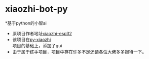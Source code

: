 # xiaozhi-bot-py
*基于python的小智ai
* 厡项目作者地址[xiaozhi-esp32](https://github.com/78/xiaozhi-esp32)</br>
* 该项目在[py-xiaozhi](https://github.com/zhh827/py-xiaozhi)</br>项目的基础上，添加了gui
* 由于属于练手项目，项目中存在许多不足还请各位大佬多多担待一下。
